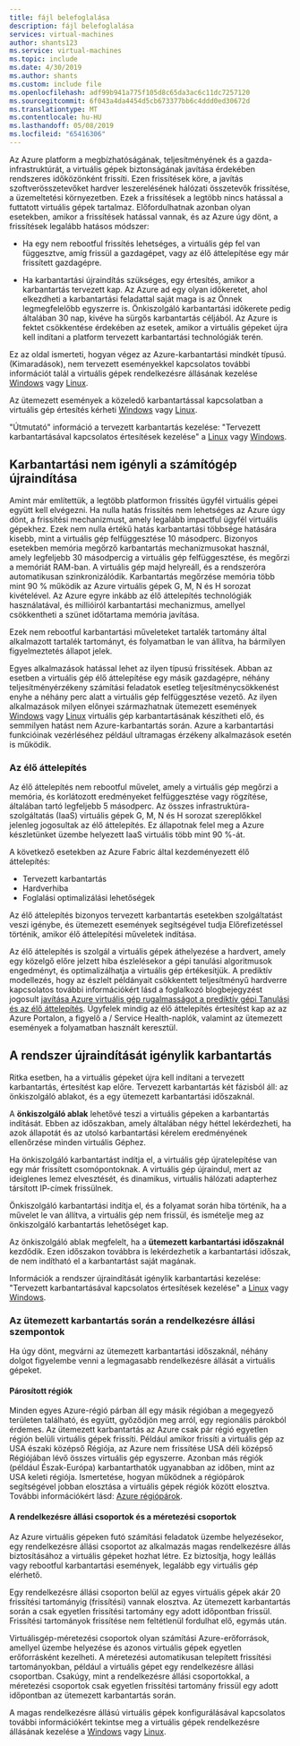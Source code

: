 ```yaml
---
title: fájl belefoglalása
description: fájl belefoglalása
services: virtual-machines
author: shants123
ms.service: virtual-machines
ms.topic: include
ms.date: 4/30/2019
ms.author: shants
ms.custom: include file
ms.openlocfilehash: adf99b941a775f105d8c65da3ac6c11dc7257120
ms.sourcegitcommit: 6f043a4da4454d5cb673377bb6c4ddd0ed30672d
ms.translationtype: MT
ms.contentlocale: hu-HU
ms.lasthandoff: 05/08/2019
ms.locfileid: "65416306"
---
```

Az Azure platform a megbízhatóságának, teljesítményének és a gazda-infrastruktúrát, a virtuális gépek biztonságának javítása érdekében rendszeres időközönként frissíti. Ezen frissítések köre, a javítás szoftverösszetevőket hardver leszerelésének hálózati összetevők frissítése, a üzemeltetési környezetben. Ezek a frissítések a legtöbb nincs hatással a futtatott virtuális gépek tartalmaz. Előfordulhatnak azonban olyan esetekben, amikor a frissítések hatással vannak, és az Azure úgy dönt, a frissítések legalább hatásos módszer:

- Ha egy nem rebootful frissítés lehetséges, a virtuális gép fel van függesztve, amíg frissül a gazdagépet, vagy az élő áttelepítése egy már frissített gazdagépre.

- Ha karbantartási újraindítás szükséges, egy értesítés, amikor a karbantartás tervezett kap. Az Azure ad egy olyan időkeretet, ahol elkezdheti a karbantartási feladattal saját maga is az Önnek legmegfelelőbb egyszerre is. Önkiszolgáló karbantartási időkerete pedig általában 30 nap, kivéve ha sürgős karbantartás céljából. Az Azure is fektet csökkentése érdekében az esetek, amikor a virtuális gépeket újra kell indítani a platform tervezett karbantartási technológiák terén. 

Ez az oldal ismerteti, hogyan végez az Azure-karbantartási mindkét típusú. (Kimaradások), nem tervezett eseményekkel kapcsolatos további információt talál a virtuális gépek rendelkezésre állásának kezelése [Windows](../articles/virtual-machines/windows/manage-availability.md) vagy [Linux](../articles/virtual-machines/linux/manage-availability.md).

Az ütemezett események a közeledő karbantartással kapcsolatban a virtuális gép értesítés kérheti [Windows](../articles/virtual-machines/windows/scheduled-events.md) vagy [Linux](../articles/virtual-machines/linux/scheduled-events.md).

"Útmutató" információ a tervezett karbantartás kezelése: "Tervezett karbantartásával kapcsolatos értesítések kezelése" a [Linux](../articles/virtual-machines/linux/maintenance-notifications.md) vagy [Windows](../articles/virtual-machines/windows/maintenance-notifications.md).

## <a name="maintenance-not-requiring-a-reboot"></a>Karbantartási nem igényli a számítógép újraindítása

Amint már említettük, a legtöbb platformon frissítés ügyfél virtuális gépei együtt kell elvégezni. Ha nulla hatás frissítés nem lehetséges az Azure úgy dönt, a frissítési mechanizmust, amely legalább impactful ügyfél virtuális gépekhez. Ezek nem nulla értékű hatás karbantartási többsége hatására kisebb, mint a virtuális gép felfüggesztése 10 másodperc. Bizonyos esetekben memória megőrző karbantartás mechanizmusokat használ, amely legfeljebb 30 másodpercig a virtuális gép felfüggesztése, és megőrzi a memóriát RAM-ban. A virtuális gép majd helyreáll, és a rendszeróra automatikusan szinkronizálódik. Karbantartás megőrzése memória több mint 90 % működik az Azure virtuális gépek G, M, N és H sorozat kivételével. Az Azure egyre inkább az élő áttelepítés technológiák használatával, és millióiról karbantartási mechanizmus, amellyel csökkentheti a szünet időtartama memória javítása.  

Ezek nem rebootful karbantartási műveleteket tartalék tartomány által alkalmazott tartalék tartományt, és folyamatban le van állítva, ha bármilyen figyelmeztetés állapot jelek. 

Egyes alkalmazások hatással lehet az ilyen típusú frissítések. Abban az esetben a virtuális gép élő áttelepítése egy másik gazdagépre, néhány teljesítményérzékeny számítási feladatok esetleg teljesítménycsökkenést enyhe a néhány perc alatt a virtuális gép felfüggesztése vezető. Az ilyen alkalmazások milyen előnyei származhatnak ütemezett események [Windows](../articles/virtual-machines/windows/scheduled-events.md) vagy [Linux](../articles/virtual-machines/linux/scheduled-events.md) virtuális gép karbantartásának készítheti elő, és semmilyen hatást nem Azure-karbantartás során. Azure a karbantartási funkcióinak vezérléséhez például ultramagas érzékeny alkalmazások esetén is működik. 

### <a name="live-migration"></a>Az élő áttelepítés

Az élő áttelepítés nem rebootful művelet, amely a virtuális gép megőrzi a memória, és korlátozott eredményeket felfüggesztése vagy rögzítése, általában tartó legfeljebb 5 másodperc. Az összes infrastruktúra-szolgáltatás (IaaS) virtuális gépek G, M, N és H sorozat szereplőkkel jelenleg jogosultak az élő áttelepítés. Ez állapotnak felel meg a Azure készletünket üzembe helyezett IaaS virtuális több mint 90 %-át. 

A következő esetekben az Azure Fabric által kezdeményezett élő áttelepítés:
- Tervezett karbantartás
- Hardverhiba
- Foglalási optimalizálási lehetőségek

Az élő áttelepítés bizonyos tervezett karbantartás esetekben szolgáltatást veszi igénybe, és ütemezett események segítségével tudja Előrefizetéssel történik, amikor élő áttelepítési műveletek indítása.

Az élő áttelepítés is szolgál a virtuális gépek áthelyezése a hardvert, amely egy közelgő előre jelzett hiba észlelésekor a gépi tanulási algoritmusok engedményt, és optimalizálhatja a virtuális gép értékesítjük. A prediktív modellezés, hogy az észlelt példányait csökkentett teljesítményű hardverre kapcsolatos további információkért lásd a foglalkozó blogbejegyzést jogosult [javítása Azure virtuális gép rugalmasságot a prediktív gépi Tanulási és az élő áttelepítés](https://azure.microsoft.com/blog/improving-azure-virtual-machine-resiliency-with-predictive-ml-and-live-migration/?WT.mc_id=thomasmaurer-blog-thmaure). Ügyfelek mindig az élő áttelepítés értesítést kap az az Azure Portalon, a figyelő a / Service Health-naplók, valamint az ütemezett események a folyamatban használt keresztül.

## <a name="maintenance-requiring-a-reboot"></a>A rendszer újraindítását igénylik karbantartás

Ritka esetben, ha a virtuális gépeket újra kell indítani a tervezett karbantartás, értesítést kap előre. Tervezett karbantartás két fázisból áll: az önkiszolgáló ablakot, és a egy ütemezett karbantartási időszaknál.

A **önkiszolgáló ablak** lehetővé teszi a virtuális gépeken a karbantartás indítását. Ebben az időszakban, amely általában négy héttel lekérdezheti, ha azok állapotát és az utolsó karbantartási kérelem eredményének ellenőrzése minden virtuális Géphez.

Ha önkiszolgáló karbantartást indítja el, a virtuális gép újratelepítése van egy már frissített csomópontoknak. A virtuális gép újraindul, mert az ideiglenes lemez elvesztését, és dinamikus, virtuális hálózati adapterhez társított IP-címek frissülnek.

Önkiszolgáló karbantartási indítja el, és a folyamat során hiba történik, ha a művelet le van állítva, a virtuális gép nem frissül, és ismételje meg az önkiszolgáló karbantartás lehetőséget kap. 

Az önkiszolgáló ablak megfelelt, ha a **ütemezett karbantartási időszaknál** kezdődik. Ezen időszakon továbbra is lekérdezhetik a karbantartási időszak, de nem indítható el a karbantartást saját magának.

Információk a rendszer újraindítását igénylik karbantartási kezelése: "Tervezett karbantartásával kapcsolatos értesítések kezelése" a [Linux](../articles/virtual-machines/linux/maintenance-notifications.md) vagy [Windows](../articles/virtual-machines/windows/maintenance-notifications.md). 

### <a name="availability-considerations-during-scheduled-maintenance"></a>Az ütemezett karbantartás során a rendelkezésre állási szempontok 

Ha úgy dönt, megvárni az ütemezett karbantartási időszaknál, néhány dolgot figyelembe venni a legmagasabb rendelkezésre állását a virtuális gépeket. 

#### <a name="paired-regions"></a>Párosított régiók

Minden egyes Azure-régió párban áll egy másik régióban a megegyező területen található, és együtt, győződjön meg arról, egy regionális párokból érdemes. Az ütemezett karbantartás az Azure csak pár régió egyetlen régión belüli virtuális gépek frissíti. Például amikor frissíti a virtuális gép az USA északi középső Régiója, az Azure nem frissítése USA déli középső Régiójában lévő összes virtuális gép egyszerre. Azonban más régiók (például Észak-Európa) karbantarthatók ugyanabban az időben, mint az USA keleti régiója. Ismertetése, hogyan működnek a régiópárok segítségével jobban elosztása a virtuális gépek régiók között elosztva. További információkért lásd: [Azure régiópárok](https://docs.microsoft.com/azure/best-practices-availability-paired-regions).

#### <a name="availability-sets-and-scale-sets"></a>A rendelkezésre állási csoportok és a méretezési csoportok

Az Azure virtuális gépeken futó számítási feladatok üzembe helyezésekor, egy rendelkezésre állási csoportot az alkalmazás magas rendelkezésre állás biztosításához a virtuális gépeket hozhat létre. Ez biztosítja, hogy leállás vagy rebootful karbantartási események, legalább egy virtuális gép elérhető.

Egy rendelkezésre állási csoporton belül az egyes virtuális gépek akár 20 frissítési tartományig (frissítési) vannak elosztva. Az ütemezett karbantartás során a csak egyetlen frissítési tartomány egy adott időpontban frissül. Frissítési tartományok frissítése nem feltétlenül fordulhat elő, egymás után. 

Virtuálisgép-méretezési csoportok olyan számítási Azure-erőforrások, amellyel üzembe helyezése és azonos virtuális gépek egyetlen erőforrásként kezelheti. A méretezési automatikusan telepített frissítési tartományokban, például a virtuális gépet egy rendelkezésre állási csoportban. Csakúgy, mint a rendelkezésre állási csoportokkal, a méretezési csoportok csak egyetlen frissítési tartomány frissül egy adott időpontban az ütemezett karbantartás során.

A magas rendelkezésre állású virtuális gépek konfigurálásával kapcsolatos további információkért tekintse meg a virtuális gépek rendelkezésre állásának kezelése a [Windows](../articles/virtual-machines/windows/manage-availability.md) vagy [Linux](../articles/virtual-machines/linux/manage-availability.md).
